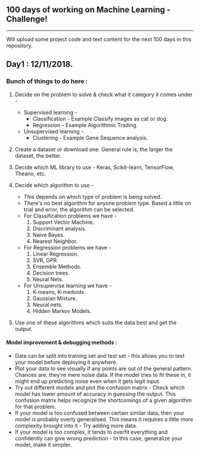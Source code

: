 ## 100 days of working on Machine Learning - Challenge!
____
Will upload some project code and text content for the next 100 days in this repository.
## Day1 : 12/11/2018.
### Bunch of things to do here :

1. Decide on the problem to solve & check what it category it comes under -
    * Supervised learning -
        * Classification - Example Classify images as cat           or dog.
        * Regression - Example Algorithmic Trading.
    * Unsupervised learning -
        * Clustering - Example Gene Sequence analysis.
        
2. Create a dataset or download one. General rule is, the larger the dataset, the better.

3. Decide which ML library to use - Keras, Scikit-learn, TensorFlow, Theano, etc.

4. Decide which algorithm to use - 
    * This depends on which type of problem is being solved.
    * There's no best algorithm for anyone problem type. Based a little on trial and error, the algorithm can be selected.
    * For Classification problems we have -
        1. Support Vector Machine.
        2. Discriminant analysis.
        3. Naive Bayes.
        4. Nearest Neighbor.
    * For Regression problems we have -
        1. Linear Regression.
        2. SVR, GPR.
        3. Ensemble Methods.
        4. Decision trees.
        5. Neural Nets.
    * For Unsupervise learning we have -
        1. K-means, K-medoids.
        2. Gaussian Mixture.
        3. Neural nets.
        4. Hidden Markov Models.
        
5. Use one of these algorithms which suits the data best and get the output.

#### Model improvement & debugging methods :

* Data can be split into training set and test set - this allows you to test your model before deploying it anywhere.
* Plot your data to see visually if any points are out of the general pattern. Chances are, they're mere noise data. If the model tries to fit these in, it might end up predicting noise even when it gets legit input.
* Try out different models and plot the confusion matrix - Check which model has lower amount of accuracy in guessing the output. This confusion matrix helps recognize the shortcomings of a given algorithm for that problem.
* If your model is too confused between certain similar data, then your model is probably overly generalised. This means it requires a little more complexity brought into it  - Try adding more data.
* If your model is too complex, it tends to overfit everything and confidently can give wrong prediction - In this case, generalize your model, make it simpler.

